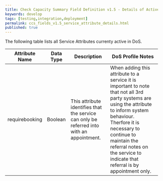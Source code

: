 ```yaml
---
title: Check Capacity Summary Field Definition v1.5 - Details of Active Service Attributes
keywords: develop
tags: [testing,integration,deployment]
permalink: ccs_fields_v1.5_service_attribute_details.html
published: true
---
```


The following table lists all Service Attributes currenty active in DoS.

| **Attribute Name** | **Data Type** | **Description** |  **DoS Profile Notes**  |
|-----------------|---------|------------------------------------------------------------------------------------------|-------------------------------------------------|
|requirebooking	  | Boolean | This attribute identifies that the service can only be referred into with an appointment.| When adding this attribute to a service it is important to note that not all 3rd party systems are using the attribute to inform system behaviour.  Therfore it is necessary to continue to maintain the referral notes on the service to indicate that referral is by appointment only.|
